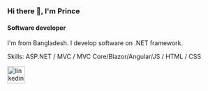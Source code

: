 ### Hi there 👋, I'm Prince
#### Software developer
I'm from Bangladesh. I develop software on .NET framework.

Skills: ASP.NET / MVC / MVC Core/Blazor/Angular/JS / HTML / CSS



[<img src='https://cdn.jsdelivr.net/npm/simple-icons@3.0.1/icons/linkedin.svg' alt='linkedin' height='40'>](https://www.linkedin.com/in/https://www.linkedin.com/in/syed-nawaz-prince-3482aa199/)  

